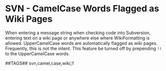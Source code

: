 # SVN - CamelCase Words Flagged as Wiki Pages

When entering a message string when checking code into Subversion,
entering text on a wiki page or anywhere else where WikiFormatting
is allowed. UpperCamelCase words are automatically flagged as wiki pages.
Frequently, this is not the intent. This feature be turned off by
prepending `!!` to the UpperCamelCase words.

##TAGS##
svn,camel,case,wiki,!!